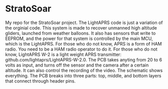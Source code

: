 # StratoSoar
My repo for the StratoSoar project. The LightAPRS code is just a variation of the orginial code. This system is made to recover unmanned high altitude gliders, launched from weather balloons. It also has sensors that write to EEPROM, and the power for that system is controlled by the main MCU, which is the LightAPRS. For those who do not know, APRS is a form of HAM radio. You need to be a HAM radio operator to do it. For those who do not know, LightAPRS W-2 is a light weight APRS transmitter: github.com/lightaprs/LightAPRS-W-2.0. The PCB takes anyting from 20 to 6 volts as input, and turns off the sensor and the camera after a certain altitude. It can also control the recording of the video. The schematic shows everything. The PCB breaks into three parts: top, middle, and bottom layers that connect through header pins.
